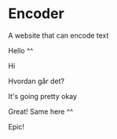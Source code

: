 # Encoder
A website that can encode text

Hello ^^

Hi

Hvordan går det?

It's going pretty okay

Great! Same here ^^

Epic!